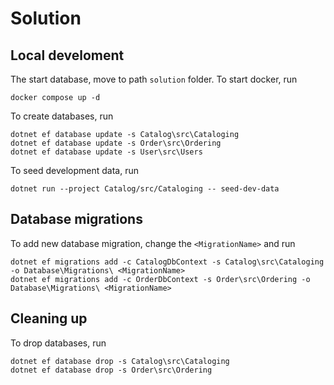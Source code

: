 # Solution

## Local develoment


The start database, move to path `solution` folder. To start docker, run

```
docker compose up -d
```

To create databases, run

```
dotnet ef database update -s Catalog\src\Cataloging
dotnet ef database update -s Order\src\Ordering
dotnet ef database update -s User\src\Users
```

To seed development data, run 

```
dotnet run --project Catalog/src/Cataloging -- seed-dev-data
```

## Database migrations

To add new database migration, change the `<MigrationName>` and run

```
dotnet ef migrations add -c CatalogDbContext -s Catalog\src\Cataloging -o Database\Migrations\ <MigrationName>
dotnet ef migrations add -c OrderDbContext -s Order\src\Ordering -o Database\Migrations\ <MigrationName>
```

## Cleaning up

To drop databases, run

```
dotnet ef database drop -s Catalog\src\Cataloging
dotnet ef database drop -s Order\src\Ordering
```
